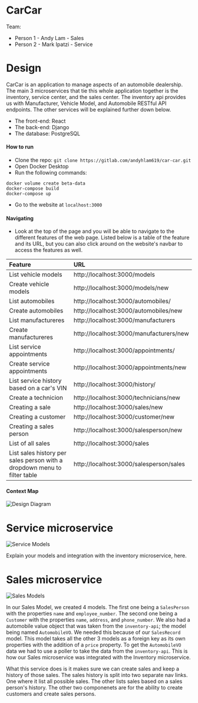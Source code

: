 # CarCar

Team:

* Person 1 - Andy Lam - Sales
* Person 2 - Mark Ipatzi - Service

# Design
CarCar is an application to manage aspects of an automobile dealership. The main 3 microservices that tie this whole application together is the inventory, service center, and the sales center. The inventory api provides us with Manufacturer, Vehicle Model, and Automobile RESTful API endpoints. The other services will be explained further down below.

* The front-end: React
* The back-end: Django
* The database: PostgreSQL

#### How to run
* Clone the repo: `git clone https://gitlab.com/andyhlam619/car-car.git`
* Open Docker Desktop
* Run the following commands:
```
docker volume create beta-data
docker-compose build
docker-compose up
```
* Go to the website at `localhost:3000`

#### Navigating
* Look at the top of the page and you will be able to navigate to the different features of the web page. Listed below is a table of the feature and its URL, but you can also click around on the website's navbar to access the features as well.

| Feature          | URL          |
|:-----------------|:-------------|
|List vehicle models|http://localhost:3000/models|
|Create vehicle models|http://localhost:3000/models/new|
|List automobiles|http://localhost:3000/automobiles/|
|Create automobiles|http://localhost:3000/automobiles/new|
|List manufactureres|http://localhost:3000/manufacturers|
|Create manufactureres|http://localhost:3000/manufacturers/new|
|List service appointments|http://localhost:3000/appointments/|
|Create service appointments|http://localhost:3000/appointments/new|
|List service history based on a car's VIN|http://localhost:3000/history/|
|Create a technicion|http://localhost:3000/technicians/new|
|Creating a sale|http://localhost:3000/sales/new|
|Creating a customer|http://localhost:3000/customer/new|
|Creating a sales person|http://localhost:3000/salesperson/new|
|List of all sales|http://localhost:3000/sales|
|List sales history per sales person with a dropdown menu to filter table|http://localhost:3000/salesperson/sales|

#### Context Map
![Design Diagram](https://i.imgur.com/vNHybzt.jpg)


# Service microservice
![Service Models](https://i.imgur.com/7y3z5R3.jpg)

Explain your models and integration with the inventory
microservice, here.

# Sales microservice
![Sales Models](https://i.imgur.com/jNnYql7.jpg)

In our Sales Model, we created 4 models. The first one being a `SalesPerson` with the properties `name` and `employee_number`. The second one being a `Customer` with the properties `name`, `address`, and `phone_number`. We also had a automobile value object that was taken from the `inventory-api`; the model being named `AutomobileVO`. We needed this because of our `SalesRecord` model. This model takes all the other 3 models as a foreign key as its own properties with the addition of a `price` property. To get the `AutomobileVO` data we had to use a poller to take the data from the `inventory-api`. This is how our Sales microservice was integrated with the Inventory microservice.

What this service does is it makes sure we can create sales and keep a history of those sales. The sales history is split into two separate nav links. One where it list all possible sales. The other lists sales based on a sales person's history. The other two componenets are for the ability to create customers and create sales persons.
